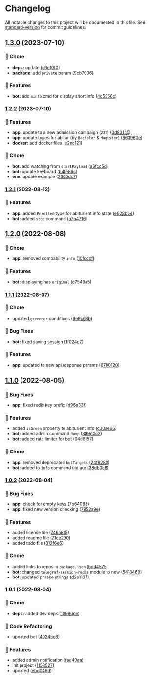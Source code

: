 # Changelog

All notable changes to this project will be documented in this file. See [standard-version](https://github.com/conventional-changelog/standard-version) for commit guidelines.

## [1.3.0](https://github.com/ystuty/ystuty-prkom-simple/compare/v1.2.2...v1.3.0) (2023-07-10)


### 🧹 Chore

* **deps:** update ([c6ef0f0](https://github.com/ystuty/ystuty-prkom-simple/commit/c6ef0f0fd414e9d4378a0b7ca8f83a00a74d37ff))
* **package:** add `private` param ([9cb7006](https://github.com/ystuty/ystuty-prkom-simple/commit/9cb7006b5c81bf6bc4684571bc3baf83de18aa74))


### 🚀 Features

* **bot:** add `minfo` cmd for display short info ([4c5356c](https://github.com/ystuty/ystuty-prkom-simple/commit/4c5356ce40490492acc2ed07016c3a013dab9bcc))

### [1.2.2](https://github.com/ystuty/ystuty-prkom-simple/compare/v1.2.1...v1.2.2) (2023-07-10)


### 🚀 Features

* **app:** update to a new admission campaign (`232`) ([0d83145](https://github.com/ystuty/ystuty-prkom-simple/commit/0d83145765eea3ed6681fd3cbbbb652a9fb48ca2))
* **app:** update types for abitur (by `Bachelor` & `Magister`) ([663960e](https://github.com/ystuty/ystuty-prkom-simple/commit/663960ebd4bd799448362e14ae7e28814772843c))
* **docker:** add docker files ([e2ec121](https://github.com/ystuty/ystuty-prkom-simple/commit/e2ec1214f576a98119aa10b2c88f7f38c8b9940f))


### 🧹 Chore

* **bot:** add watching from `startPayload` ([a3fcc5d](https://github.com/ystuty/ystuty-prkom-simple/commit/a3fcc5dd3ddce83542c75495d2586ee28b2eff4b))
* **bot:** update keyboard ([b4fe89c](https://github.com/ystuty/ystuty-prkom-simple/commit/b4fe89c4e2b7c7647508f945b1e9c728ad206ea9))
* **env:** update example ([2605dc7](https://github.com/ystuty/ystuty-prkom-simple/commit/2605dc7588e11b62f111c2178f3f9913437a6153))

### [1.2.1](https://github.com/ystuty/ystuty-prkom-simple/compare/v1.2.0...v1.2.1) (2022-08-12)


### 🚀 Features

* **app:** added `Enrolled` type for abiturient info state ([e628bb4](https://github.com/ystuty/ystuty-prkom-simple/commit/e628bb4f48864c7a94748890203a89bcfe61225b))
* **bot:** added `stop` command ([a7b4716](https://github.com/ystuty/ystuty-prkom-simple/commit/a7b4716a9cd1afa3ef2f19951d042450bfb03860))

## [1.2.0](https://github.com/ystuty/ystuty-prkom-simple/compare/v1.1.1...v1.2.0) (2022-08-08)


### 🧹 Chore

* **app:** removed compability `info` ([10fdccf](https://github.com/ystuty/ystuty-prkom-simple/commit/10fdccfe64d696d1c63ccc5e6fc96cdfdfce527a))


### 🚀 Features

* **bot:** displaying has `original` ([e7549a5](https://github.com/ystuty/ystuty-prkom-simple/commit/e7549a5b339e6c9494bbc3a6f99f26e177fa6baa))

### [1.1.1](https://github.com/ystuty/ystuty-prkom-simple/compare/v1.1.0...v1.1.1) (2022-08-07)


### 🧹 Chore

* updated `greenger` conditions ([9e9c63b](https://github.com/ystuty/ystuty-prkom-simple/commit/9e9c63b3ec964a4ab73ae8de8bc638900f1c9580))


### 🐛 Bug Fixes

* **bot:** fixed saving session ([1f024e7](https://github.com/ystuty/ystuty-prkom-simple/commit/1f024e7ec6e1aa91aec7a0bbfa9d90f4ef1f614f))


### 🚀 Features

* **app:** updated to new api response params ([6780120](https://github.com/ystuty/ystuty-prkom-simple/commit/67801208fe2a8ec5851465c25262a00e29c76d70))

## [1.1.0](https://github.com/ystuty/ystuty-prkom-simple/compare/v1.0.2...v1.1.0) (2022-08-05)


### 🐛 Bug Fixes

* **app:** fixed redis key prefix ([d96a33f](https://github.com/ystuty/ystuty-prkom-simple/commit/d96a33f3e776f7bf66a6ed52317e1afdbff6c007))


### 🚀 Features

* added `isGreen` property to abiturient info ([c30ae66](https://github.com/ystuty/ystuty-prkom-simple/commit/c30ae66318dbf3c676e54ceeaad1b8a279d38ceb))
* **bot:** added admin command `dump` ([389d0c3](https://github.com/ystuty/ystuty-prkom-simple/commit/389d0c31817ae576345003e15e7aecdcaf255c53))
* **bot:** added rate limiter for bot ([04e6157](https://github.com/ystuty/ystuty-prkom-simple/commit/04e6157720df7ed9d587537c496b170beeea9c2f))


### 🧹 Chore

* **app:** removed deprecated `botTargets` ([24f8280](https://github.com/ystuty/ystuty-prkom-simple/commit/24f82804b396b17d93c9507eb31b2eb4b2c2380c))
* **bot:** added to `info` command uid arg ([38db0c8](https://github.com/ystuty/ystuty-prkom-simple/commit/38db0c83be69e4300922bd6b16bd4dfcac78845b))

### [1.0.2](https://github.com/ystuty/ystuty-prkom-simple/compare/v1.0.1...v1.0.2) (2022-08-04)


### 🐛 Bug Fixes

* **app:** check for empty keys ([7b64083](https://github.com/ystuty/ystuty-prkom-simple/commit/7b64083de6adb321fc6e0bad5d44a311b3b1f6cb))
* **app:** fixed new version checking ([7952a9e](https://github.com/ystuty/ystuty-prkom-simple/commit/7952a9e58fde950abdb5435388fc2644d3b6e004))


### 🚀 Features

* added license file ([746a815](https://github.com/ystuty/ystuty-prkom-simple/commit/746a815e554e2bd15eca62edd8d5c59c29c2d923))
* added readme file ([71ee290](https://github.com/ystuty/ystuty-prkom-simple/commit/71ee2900da59830585ed797efb65fe0e5d4469ce))
* added todo file ([312f6e6](https://github.com/ystuty/ystuty-prkom-simple/commit/312f6e6d6d17facc15ff6c49a46ce8a5e3779e1f))


### 🧹 Chore

* added links to repos in `package.json` ([bdd4575](https://github.com/ystuty/ystuty-prkom-simple/commit/bdd4575b97313eb8234c868a10a35086d62ef8a2))
* **bot:** changed `telegraf-session-redis` module to new ([5418469](https://github.com/ystuty/ystuty-prkom-simple/commit/54184695bbb1d0cee5982fda5dba3d76510bd4d6))
* **bot:** updated phrase strings ([d2b1137](https://github.com/ystuty/ystuty-prkom-simple/commit/d2b11373213caa80ac5d69a77da9d261d690fc57))

### 1.0.1 (2022-08-04)


### 🧹 Chore

* **deps:** added dev deps ([10986ce](https://github.com/YSTUty/ystuty-prkom-simple/commit/10986ce1545ef09abfd3e9979d1d1b90b0831ed4))


### 🔧 Code Refactoring

* updated bot ([40245e6](https://github.com/YSTUty/ystuty-prkom-simple/commit/40245e6128ad7f27ea2d96439a27509e0244ac66))


### 🚀 Features

* added admin notification ([fae40aa](https://github.com/YSTUty/ystuty-prkom-simple/commit/fae40aa7abe533581281fed2ecab5f1624ee4e1a))
* init project ([1153527](https://github.com/YSTUty/ystuty-prkom-simple/commit/115352774ee54a463a203f0693c93119d3a8cd53))
* updated ([ebd046d](https://github.com/YSTUty/ystuty-prkom-simple/commit/ebd046df681dadce660d6ef3925a5c1ff0f2efce))
